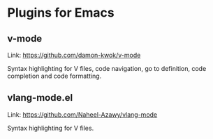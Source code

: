 # Plugins for Emacs

## v-mode

Link: <https://github.com/damon-kwok/v-mode>

Syntax highlighting for V files, code navigation, go to definition, code completion and code
formatting.

## vlang-mode.el

Link: <https://github.com/Naheel-Azawy/vlang-mode>

Syntax highlighting for V files.
